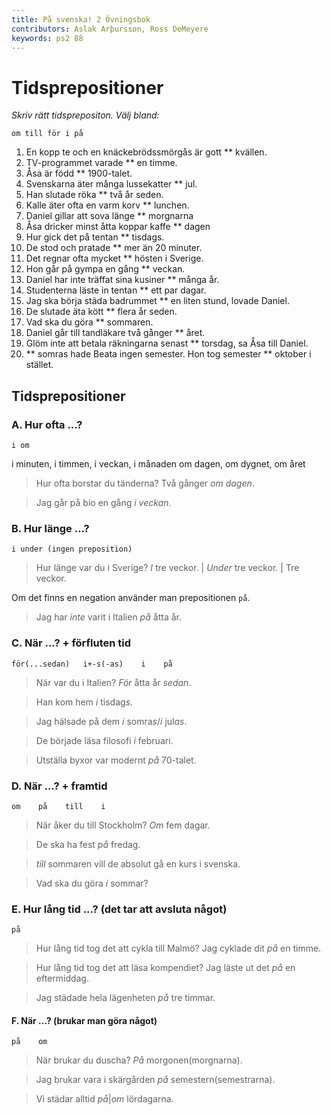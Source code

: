 ```yaml
---
title: På svenska! 2 Övningsbok
contributors: Aslak Arþursson, Ross DeMeyere
keywords: ps2 88
---
```


Tidsprepositioner
=================
*Skriv rätt tidsprepositon. Välj bland:*

    om till för i på

1. En kopp te och en knäckebrödssmörgås är gott ** kvällen.
2. TV-programmet varade ** en timme.
3. Åsa är född ** 1900-talet.
4. Svenskarna äter många lussekatter ** jul.
5. Han slutade röka ** två år seden.
6. Kalle äter ofta en varm korv ** lunchen.
7. Daniel gillar att sova länge ** morgnarna
8. Åsa dricker minst åtta koppar kaffe ** dagen
9. Hur gick det på tentan ** tisdags.
10. De stod och pratade ** mer än 20 minuter.
11. Det regnar ofta mycket ** hösten i Sverige.
12. Hon går på gympa en gång ** veckan.
13. Daniel har inte träffat sina kusiner ** många år.
14. Studenterna läste in tentan ** ett par dagar.
15. Jag ska börja städa badrummet ** en liten stund, lovade Daniel.
16. De slutade äta kött ** flera år seden.
17. Vad ska du göra ** sommaren.
18. Daniel går till tandläkare två gånger ** året.
19. Glöm inte att betala räkningarna senast ** torsdag, sa Åsa till Daniel.
20. ** somras hade Beata ingen semester. Hon tog semester ** oktober i stället.



Tidsprepositioner
-----------------

### A. Hur ofta ...?

    i om
    
i minuten, i timmen, i veckan, i månaden
om dagen, om dygnet, om året

> Hur ofta borstar du tänderna? Två gånger *om dagen*.

> Jag går på bio en gång *i veckan*.


### B. Hur länge ...?

    i under (ingen preposition)

> Hur länge var du i Sverige? *I* tre veckor. | *Under* tre veckor. | Tre veckor.
    
Om det finns en negation använder man prepositionen `på`.

> Jag har *inte* varit i Italien *på* åtta år.


### C. När ...? + förfluten tid

    för(...sedan)   i+-s(-as)    i    på
    
> När var du i Italien? *För* åtta år *sedan*.

> Han kom hem *i* tisdag*s*.

> Jag hälsade på dem *i* somra*s*/*i* jul*as*.

> De började läsa filosofi *i* februari.

> Utställa byxor var modernt *på* 70-talet.


### D. När ...? + framtid

    om    på    till    i
    
> När åker du till Stockholm? *Om* fem dagar.

> De ska ha fest *på* fredag.

> *till* sommaren vill de absolut gå en kurs i svenska.

> Vad ska du göra *i* sommar?


### E. Hur lång tid ...? (det tar att avsluta något)

    på
    
> Hur lång tid tog det att cykla till Malmö? Jag cyklade dit *på* en timme.

> Hur lång tid tog det att läsa kompendiet? Jag läste ut det *på* en eftermiddag.

> Jag städade hela lägenheten *på* tre timmar.


#### F. När ...? (brukar man göra något)

    på    om
    
> När brukar du duscha? *På* morgonen(morgnarna).

> Jag brukar vara i skärgården *på* semestern(semestrarna).

> Vi städar alltid *på*|*om* lördagarna.
